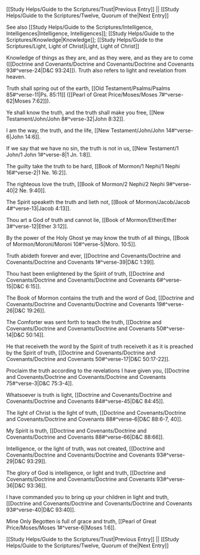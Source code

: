 [[Study Helps/Guide to the Scriptures/Trust|Previous Entry]]  ||  [[Study Helps/Guide to the Scriptures/Twelve, Quorum of the|Next Entry]]

 See also [[Study Helps/Guide to the Scriptures/Intelligence, Intelligences|Intelligence, Intelligences]]; [[Study Helps/Guide to the Scriptures/Knowledge|Knowledge]]; [[Study Helps/Guide to the Scriptures/Light, Light of Christ|Light, Light of Christ]]

 Knowledge of things as they are, and as they were, and as they are to come ([[Doctrine and Covenants/Doctrine and Covenants/Doctrine and Covenants 93#^verse-24|D&C 93:24]]). Truth also refers to light and revelation from heaven.

 Truth shall spring out of the earth, [[Old Testament/Psalms/Psalms 85#^verse-11|Ps. 85:11]] ([[Pearl of Great Price/Moses/Moses 7#^verse-62|Moses 7:62]]).

 Ye shall know the truth, and the truth shall make you free, [[New Testament/John/John 8#^verse-32|John 8:32]].

 I am the way, the truth, and the life, [[New Testament/John/John 14#^verse-6|John 14:6]].

 If we say that we have no sin, the truth is not in us, [[New Testament/1 John/1 John 1#^verse-8|1 Jn. 1:8]].

 The guilty take the truth to be hard, [[Book of Mormon/1 Nephi/1 Nephi 16#^verse-2|1 Ne. 16:2]].

 The righteous love the truth, [[Book of Mormon/2 Nephi/2 Nephi 9#^verse-40|2 Ne. 9:40]].

 The Spirit speaketh the truth and lieth not, [[Book of Mormon/Jacob/Jacob 4#^verse-13|Jacob 4:13]].

 Thou art a God of truth and cannot lie, [[Book of Mormon/Ether/Ether 3#^verse-12|Ether 3:12]].

 By the power of the Holy Ghost ye may know the truth of all things, [[Book of Mormon/Moroni/Moroni 10#^verse-5|Moro. 10:5]].

 Truth abideth forever and ever, [[Doctrine and Covenants/Doctrine and Covenants/Doctrine and Covenants 1#^verse-39|D&C 1:39]].

 Thou hast been enlightened by the Spirit of truth, [[Doctrine and Covenants/Doctrine and Covenants/Doctrine and Covenants 6#^verse-15|D&C 6:15]].

 The Book of Mormon contains the truth and the word of God, [[Doctrine and Covenants/Doctrine and Covenants/Doctrine and Covenants 19#^verse-26|D&C 19:26]].

 The Comforter was sent forth to teach the truth, [[Doctrine and Covenants/Doctrine and Covenants/Doctrine and Covenants 50#^verse-14|D&C 50:14]].

 He that receiveth the word by the Spirit of truth receiveth it as it is preached by the Spirit of truth, [[Doctrine and Covenants/Doctrine and Covenants/Doctrine and Covenants 50#^verse-17|D&C 50:17-22]].

 Proclaim the truth according to the revelations I have given you, [[Doctrine and Covenants/Doctrine and Covenants/Doctrine and Covenants 75#^verse-3|D&C 75:3-4]].

 Whatsoever is truth is light, [[Doctrine and Covenants/Doctrine and Covenants/Doctrine and Covenants 84#^verse-45|D&C 84:45]].

 The light of Christ is the light of truth, [[Doctrine and Covenants/Doctrine and Covenants/Doctrine and Covenants 88#^verse-6|D&C 88:6-7, 40]].

 My Spirit is truth, [[Doctrine and Covenants/Doctrine and Covenants/Doctrine and Covenants 88#^verse-66|D&C 88:66]].

 Intelligence, or the light of truth, was not created, [[Doctrine and Covenants/Doctrine and Covenants/Doctrine and Covenants 93#^verse-29|D&C 93:29]].

 The glory of God is intelligence, or light and truth, [[Doctrine and Covenants/Doctrine and Covenants/Doctrine and Covenants 93#^verse-36|D&C 93:36]].

 I have commanded you to bring up your children in light and truth, [[Doctrine and Covenants/Doctrine and Covenants/Doctrine and Covenants 93#^verse-40|D&C 93:40]].

 Mine Only Begotten is full of grace and truth, [[Pearl of Great Price/Moses/Moses 1#^verse-6|Moses 1:6]].

[[Study Helps/Guide to the Scriptures/Trust|Previous Entry]]  ||  [[Study Helps/Guide to the Scriptures/Twelve, Quorum of the|Next Entry]]